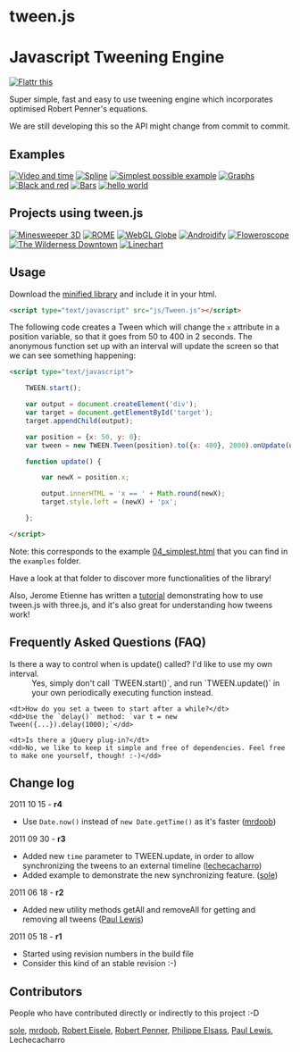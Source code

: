 tween.js
========

# Javascript Tweening Engine #

[![Flattr this](https://api.flattr.com/button/flattr-badge-large.png)](https://flattr.com/thing/45014/tween-js)

Super simple, fast and easy to use tweening engine which incorporates optimised Robert Penner's equations.

We are still developing this so the API might change from commit to commit.

## Examples ##

[![Video and time](http://sole.github.com/tween.js/assets/examples/06_video_and_time.png)](http://sole.github.com/tween.js/examples/06_video_and_time.html)
[![Spline](http://sole.github.com/tween.js/assets/examples/05_spline.png)](http://sole.github.com/tween.js/examples/05_spline.html)
[![Simplest possible example](http://sole.github.com/tween.js/assets/examples/04_simplest.png)](http://sole.github.com/tween.js/examples/04_simplest.html)
[![Graphs](http://sole.github.com/tween.js/assets/examples/03_graphs.png)](http://sole.github.com/tween.js/examples/03_graphs.html)
[![Black and red](http://sole.github.com/tween.js/assets/examples/02_black_and_red.png)](http://sole.github.com/tween.js/examples/02_black_and_red.html)
[![Bars](http://sole.github.com/tween.js/assets/examples/01_bars.png)](http://sole.github.com/tween.js/examples/01_bars.html)
[![hello world](http://sole.github.com/tween.js/assets/examples/00_hello_world.png)](http://sole.github.com/tween.js/examples/00_hello_world.html)

## Projects using tween.js ##

[![Minesweeper 3D](http://sole.github.com/tween.js/assets/projects/06_minesweeper3d.png)](http://egraether.com/mine3d/)
[![ROME](http://sole.github.com/tween.js/assets/projects/05_rome.png)](http://ro.me)
[![WebGL Globe](http://sole.github.com/tween.js/assets/projects/04_webgl_globe.png)](http://data-arts.appspot.com/globe)
[![Androidify](http://sole.github.com/tween.js/assets/projects/03_androidify.png)](http://www.androidify.com/)
[![Floweroscope](http://sole.github.com/tween.js/assets/projects/02_floweroscope.png)](http://www.floweroscope.com/)
[![The Wilderness Downtown](http://sole.github.com/tween.js/assets/projects/01_wilderness.png)](http://thewildernessdowntown.com/)
[![Linechart](http://sole.github.com/tween.js/assets/projects/00_linechart.png)](http://dejavis.org/linechart)

## Usage ##

Download the [minified library](http://github.com/sole/tween.js/raw/master/build/Tween.js) and include it in your html.

```html
<script type="text/javascript" src="js/Tween.js"></script>
```

The following code creates a Tween which will change the `x` attribute in a position variable, so that it goes from 50 to 400 in 2 seconds. The anonymous function set up with an interval will update the screen so that we can see something happening:

```html
<script type="text/javascript">

	TWEEN.start();

	var output = document.createElement('div');
	var target = document.getElementById('target');
	target.appendChild(output);

	var position = {x: 50, y: 0};
	var tween = new TWEEN.Tween(position).to({x: 400}, 2000).onUpdate(update).start();

	function update() {

		var newX = position.x;

		output.innerHTML = 'x == ' + Math.round(newX);
		target.style.left = (newX) + 'px';

	};

</script>
```

Note: this corresponds to the example [04_simplest.html](http://sole.github.com/tween.js/examples/04_simplest.html) that you can find in the ```examples``` folder.

Have a look at that folder to discover more functionalities of the library!

Also, Jerome Etienne has written a [tutorial](http://learningthreejs.com/blog/2011/08/17/tweenjs-for-smooth-animation/) demonstrating how to use tween.js with three.js, and it's also great for understanding how tweens work!

## Frequently Asked Questions (FAQ) ##

<dl>
	<dt>Is there a way to control when is update() called? I'd like to use my own interval.</dt>
	<dd>Yes, simply don't call `TWEEN.start()`, and run `TWEEN.update()` in your own periodically executing function instead.</dd>
	
	<dt>How do you set a tween to start after a while?</dt>
	<dd>Use the `delay()` method: `var t = new Tween({...}).delay(1000);`</dd>

	<dt>Is there a jQuery plug-in?</dt>
	<dd>No, we like to keep it simple and free of dependencies. Feel free to make one yourself, though! :-)</dd>
</dl>

## Change log ##

2011 10 15 - **r4**

* Use ``Date.now()`` instead of ``new Date.getTime()`` as it's faster ([mrdoob](http://github.com/mrdoob))

2011 09 30 - **r3**

* Added new ``time`` parameter to TWEEN.update, in order to allow synchronizing the tweens to an external timeline ([lechecacharro](http://github.com/lechecacharro))
* Added example to demonstrate the new synchronizing feature. ([sole](http://github.com/sole))

2011 06 18 - **r2**

* Added new utility methods getAll and removeAll for getting and removing all tweens ([Paul Lewis](http://github.com/paullewis))

2011 05 18 - **r1**

* Started using revision numbers in the build file
* Consider this kind of an stable revision :-)

## Contributors ##

People who have contributed directly or indirectly to this project :-D

[sole](http://soledadpenades.com), [mrdoob](http://mrdoob.com), [Robert Eisele](http://www.xarg.org/), [Robert Penner](http://www.robertpenner.com/), [Philippe Elsass](http://philippe.elsass.me), [Paul Lewis](http://www.aerotwist.com/), Lechecacharro
